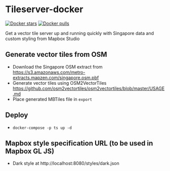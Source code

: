 # Tileserver-docker
[![Docker stars](https://img.shields.io/docker/stars/datagovsg/tileserver-docker.svg)](https://hub.docker.com/r/datagovsg/tileserver/)
[![Docker pulls](https://img.shields.io/docker/pulls/datagovsg/tileserver-docker.svg)](https://hub.docker.com/r/datagovsg/tileserver/)

Get a vector tile server up and running quickly with Singapore data and custom styling from Mapbox Studio

## Generate vector tiles from OSM

- Download the Singapore OSM extract from https://s3.amazonaws.com/metro-extracts.mapzen.com/singapore.osm.pbf
- Generate vector tiles using OSM2VectorTiles https://github.com/osm2vectortiles/osm2vectortiles/blob/master/USAGE.md
- Place generated MBTiles file in `export`

## Deploy

- `docker-compose -p ts up -d`

## Mapbox style specification URL (to be used in Mapbox GL JS)

- Dark style at http://localhost:8080/styles/dark.json
